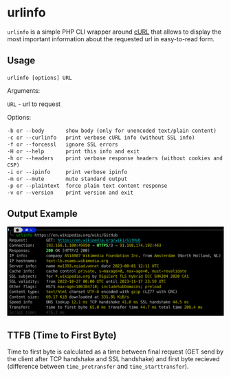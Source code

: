 # urlinfo

`urlinfo` is a simple PHP CLI wrapper around [cURL](https://www.php.net/manual/en/book.curl.php) that allows to display the most important information about the requested url in easy-to-read form.

## Usage

`urlinfo [options] URL`

Arguments:

`URL` - url to request

Options:

    -b or --body       show body (only for unencoded text/plain content)
    -c or --curlinfo   print verbose cURL info (without SSL info)
    -f or --forcessl   ignore SSL errors
    -H or --help       print this info and exit
    -h or --headers    print verbose response headers (without cookies and CSP)
    -i or --ipinfo     print verbose ipinfo
    -m or --mute       mute standard output
    -p or --plaintext  force plain text content response
    -v or --version    print version and exit

## Output Example

![Example of utlinfo output](https://raw.githubusercontent.com/barabasz/urlinfo/main/example.png)


## TTFB (Time to First Byte)

Time to first byte is calculated as a time between final request (GET send by the client after TCP handshake and SSL handshake) and first byte recieved (difference between `time_pretransfer` and `time_starttransfer`). 
